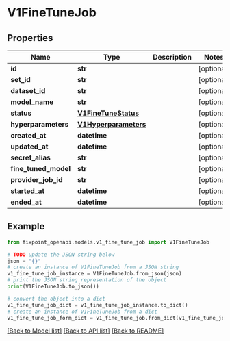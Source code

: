 # V1FineTuneJob


## Properties

Name | Type | Description | Notes
------------ | ------------- | ------------- | -------------
**id** | **str** |  | [optional] 
**set_id** | **str** |  | [optional] 
**dataset_id** | **str** |  | [optional] 
**model_name** | **str** |  | [optional] 
**status** | [**V1FineTuneStatus**](V1FineTuneStatus.md) |  | [optional] 
**hyperparameters** | [**V1Hyperparameters**](V1Hyperparameters.md) |  | [optional] 
**created_at** | **datetime** |  | [optional] 
**updated_at** | **datetime** |  | [optional] 
**secret_alias** | **str** |  | [optional] 
**fine_tuned_model** | **str** |  | [optional] 
**provider_job_id** | **str** |  | [optional] 
**started_at** | **datetime** |  | [optional] 
**ended_at** | **datetime** |  | [optional] 

## Example

```python
from fixpoint_openapi.models.v1_fine_tune_job import V1FineTuneJob

# TODO update the JSON string below
json = "{}"
# create an instance of V1FineTuneJob from a JSON string
v1_fine_tune_job_instance = V1FineTuneJob.from_json(json)
# print the JSON string representation of the object
print(V1FineTuneJob.to_json())

# convert the object into a dict
v1_fine_tune_job_dict = v1_fine_tune_job_instance.to_dict()
# create an instance of V1FineTuneJob from a dict
v1_fine_tune_job_form_dict = v1_fine_tune_job.from_dict(v1_fine_tune_job_dict)
```
[[Back to Model list]](../README.md#documentation-for-models) [[Back to API list]](../README.md#documentation-for-api-endpoints) [[Back to README]](../README.md)


